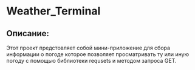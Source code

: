 # Weather_Terminal

Описание:
---------------
Этот проект предстовляет собой мини-приложение для сбора информации о погоде которое позволяет просматривать ту или иную погоду с помощью библиотеки requsets и методом запроса GET.

